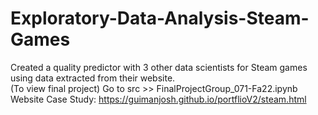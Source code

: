 # Exploratory-Data-Analysis-Steam-Games
Created a quality predictor with 3 other data scientists for Steam games using data extracted from their website.\
(To view final project) Go to src >> FinalProjectGroup_071-Fa22.ipynb\
Website Case Study: https://guimanjosh.github.io/portflioV2/steam.html
